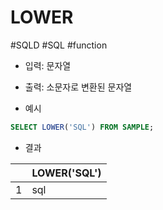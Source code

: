 # LOWER

#SQLD #SQL #function 

- 입력: 문자열
- 출력: 소문자로 변환된 문자열


- 예시

```sql
SELECT LOWER('SQL') FROM SAMPLE;
```

- 결과

|     | LOWER('SQL') |
| --- | ------- |
| 1   | sql       |


